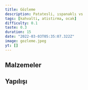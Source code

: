 ```yaml
---
title: Gözleme
description: Patatesli, ıspanaklı vs
tags: [kahvalti, atistirma, ocak]
difficulty: 0.1
taste: 0.3
duration: 15
date: "2022-03-03T05:35:07.322Z"
image: gozleme.jpeg
yt: []
---
```


## Malzemeler

## Yapılışı
